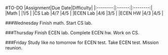 #TO-DO
|Assignment|Due Date|Difficulty|
|:--------:|:------:|:--------:|
|Math      |        |1/5       |
|CS Lab    |4/7     |4/5       |
|ECEN Lab  |4/6     |3/5       |
|ECEN HW   |4/3     |4/5       |

###Wednesday
Finish math.
Start CS lab.

###Thursday
Finish ECEN lab.
Complete ECEN hw.
Work on CS.

###Friday
Study like no tomorrow for ECEN test.
Take ECEN test.
Mission reunion.
